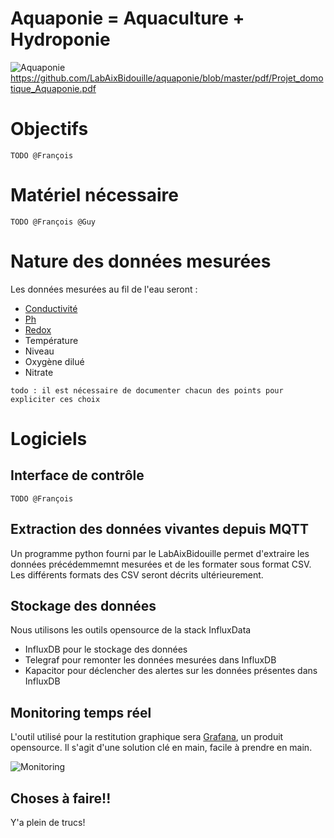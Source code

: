 # Aquaponie = Aquaculture + Hydroponie

![Aquaponie](images/aquaponie_homepage.png "Aquaponie")
https://github.com/LabAixBidouille/aquaponie/blob/master/pdf/Projet_domotique_Aquaponie.pdf

# Objectifs

`TODO @François`

# Matériel nécessaire

`TODO @François @Guy`

# Nature des données mesurées

Les données mesurées au fil de l'eau seront :
* [Conductivité](http://aquatechnique.pagesperso-orange.fr/Techniques/page_%20conduc.htm)
* [Ph](https://fr.wikipedia.org/wiki/Potentiel_hydrog%C3%A8ne)
* [Redox](https://fr.wikipedia.org/wiki/Indicateur_r%C3%A9dox)
* Température
* Niveau
* Oxygène dilué
* Nitrate

`todo : il est nécessaire de documenter chacun des points pour expliciter ces choix`

# Logiciels

## Interface de contrôle

`TODO @François`

## Extraction des données vivantes depuis MQTT

Un programme python fourni par le LabAixBidouille permet d'extraire les données précédemmemnt mesurées et de les formater sous format CSV. Les différents formats des CSV seront décrits ultérieurement.

## Stockage des données

Nous utilisons les outils opensource de la stack InfluxData
* InfluxDB pour le stockage des données
* Telegraf pour remonter les données mesurées dans InfluxDB
* Kapacitor pour déclencher des alertes sur les données présentes dans InfluxDB
 
## Monitoring temps réel

L'outil utilisé pour la restitution graphique sera [Grafana](http://grafana.org/), un produit opensource.
Il s'agit d'une solution clé en main, facile à prendre en main.

![Monitoring](images/grafana_homepage.png "Monitoring")

## Choses à faire!!
Y'a plein de trucs!

